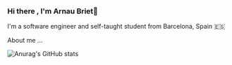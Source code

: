 ### Hi there , I'm Arnau Briet👋

I'm a software engineer and self-taught student from Barcelona, Spain 🇪🇸

About me
...


![Anurag's GitHub stats](https://github-readme-stats.vercel.app/api?username=bri3t&show_icons=true&theme=tokyonight)

<!--
**bri3t/bri3t** is a ✨ _special_ ✨ repository because its `README.md` (this file) appears on your GitHub profile.

Here are some ideas to get you started:

- 🔭 I’m currently working on ...
- 🌱 I’m currently learning ...
- 👯 I’m looking to collaborate on ...
- 🤔 I’m looking for help with ...
- 💬 Ask me about ...
- 📫 How to reach me: ...
- ⚡ Fun fact: ...
-->
